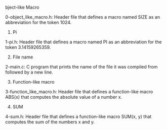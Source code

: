 bject-like Macro



0-object_like_macro.h: Header file that defines a macro named SIZE as an abbreviation for the token 1024.





1. Pi



1-pi.h: Header file that defines a macro named PI as an abbreviation for the token 3.14159265359.





2. File name



2-main.c: C program that prints the name of the file it was compiled from followed by a new line.





3. Function-like macro



3-function_like_macro.h: Header file that defines a function-like macro ABS(x) that computes the absolute value of a number x.





4. SUM



4-sum.h: Header file that defines a function-like macro SUM(x, y) that computes the sum of the numbers x and y.


